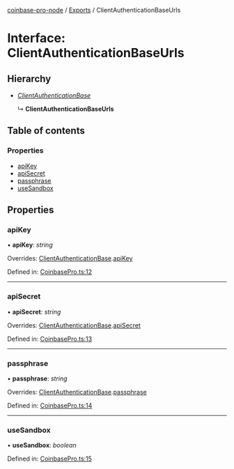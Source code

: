 [coinbase-pro-node](../README.md) / [Exports](../modules.md) / ClientAuthenticationBaseUrls

# Interface: ClientAuthenticationBaseUrls

## Hierarchy

* [*ClientAuthenticationBase*](clientauthenticationbase.md)

  ↳ **ClientAuthenticationBaseUrls**

## Table of contents

### Properties

- [apiKey](clientauthenticationbaseurls.md#apikey)
- [apiSecret](clientauthenticationbaseurls.md#apisecret)
- [passphrase](clientauthenticationbaseurls.md#passphrase)
- [useSandbox](clientauthenticationbaseurls.md#usesandbox)

## Properties

### apiKey

• **apiKey**: *string*

Overrides: [ClientAuthenticationBase](clientauthenticationbase.md).[apiKey](clientauthenticationbase.md#apikey)

Defined in: [CoinbasePro.ts:12](https://github.com/bennycode/coinbase-pro-node/blob/a54e177/src/CoinbasePro.ts#L12)

___

### apiSecret

• **apiSecret**: *string*

Overrides: [ClientAuthenticationBase](clientauthenticationbase.md).[apiSecret](clientauthenticationbase.md#apisecret)

Defined in: [CoinbasePro.ts:13](https://github.com/bennycode/coinbase-pro-node/blob/a54e177/src/CoinbasePro.ts#L13)

___

### passphrase

• **passphrase**: *string*

Overrides: [ClientAuthenticationBase](clientauthenticationbase.md).[passphrase](clientauthenticationbase.md#passphrase)

Defined in: [CoinbasePro.ts:14](https://github.com/bennycode/coinbase-pro-node/blob/a54e177/src/CoinbasePro.ts#L14)

___

### useSandbox

• **useSandbox**: *boolean*

Defined in: [CoinbasePro.ts:15](https://github.com/bennycode/coinbase-pro-node/blob/a54e177/src/CoinbasePro.ts#L15)
